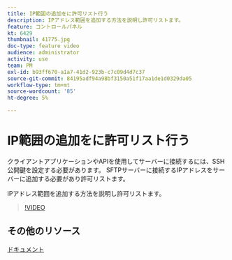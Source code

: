 ```yaml
---
title: IP範囲の追加をに許可リスト行う
description: IPアドレス範囲を追加する方法を説明し許可リストます。
feature: コントロールパネル
kt: 6429
thumbnail: 41775.jpg
doc-type: feature video
audience: administrator
activity: use
team: PM
exl-id: b93ff670-a1a7-41d2-923b-c7c09d4d7c37
source-git-commit: 84195adf94a98bf3150a51f17aa1de1d0329da05
workflow-type: tm+mt
source-wordcount: '85'
ht-degree: 5%

---
```


# IP範囲の追加をに許可リスト行う

クライアントアプリケーションやAPIを使用してサーバーに接続するには、SSH公開鍵を設定する必要があります。 SFTPサーバーに接続するIPアドレスをサーバーに追加する必要があり許可リストます。

IPアドレス範囲を追加する方法を説明し許可リストます。

>[!VIDEO](https://video.tv.adobe.com/v/41775?quality=12)

## その他のリソース

[ドキュメント](https://experienceleague.adobe.com/docs/control-panel/using/sftp-management/ip-range-allow-listing.html?lang=en)

